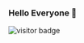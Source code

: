 ### Hello Everyone 👋

![visitor badge](https://visitor-badge.glitch.me/badge?page_id=fydhfzh.fydhfzh&left_text=MyVisitor)
